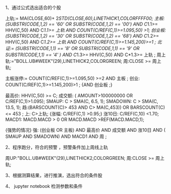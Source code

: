 

1、通过公式选出适合的个股

上轨:= MA(CLOSE,60)+ 2*STD(CLOSE,60),LINETHICK1,COLORFFFF00;
主板:  (SUBSTR(CODE,1,2) == '60' OR SUBSTR(CODE,1,2) == '00')  AND C*1.1>= HHV(C,50) AND C*1.1>= 上轨 AND COUNT(C/REF(C,1)>=1.095,50) >1;
创业板: (SUBSTR(CODE,1,2) == '30' OR SUBSTR(CODE,1,2) == '68')  AND C*1.2>= HHV(C,50)  AND C*1.2>= 上轨 AND COUNT(C/REF(C,1)>=1.145,200)>=1  ;
北证:= (SUBSTR(CODE,1,1) == '8' OR SUBSTR(CODE,1,1) == '9' OR SUBSTR(CODE,1,1) == '4' ) AND C*1.3>= HHV(C,50)   AND C*1.3>= 上轨  ;
周上轨:="BOLL.UB#WEEK"(29),LINETHICK2,COLORGREEN;
周:CLOSE >= 周上轨;

主板涨停:= COUNT(C/REF(C,1)>=1.095,50) >=2 AND 主板  ;
创业: COUNT(C/REF(C,1)>=1.145,200)>1 ; {AND 创业板 ;}

最高价: HHV(C,50) >=  C;
成交额: ( AMOUNT>100000000 OR C/REF(C,1)>1.095);
SMAUP: C > SMA(C, 6.5, 1);
SMADOWN:  C > SMA(C, 13.5, 1);
趋:(BARSCOUNT(C)> 453 AND C> MA(C,453)) OR BARSCOUNT(C) <= 453 ;
上: C>上轨;
{涨幅: C/REF(C,1) >0.95;}
涨10日: C/REF(C,10) <1.70;
MACD1: MACD.MACD > 0  OR MACD.MACD >REF(MACD.MACD,1);


{强势的情况}
强: (创业板 OR 主板)
AND 最高价
AND 成交额
AND 涨10日
AND ( SMAUP AND SMADOWN)
AND MACD1
AND 周
;

2、程序跑分，符合的预警 ，预警条件加上周线上轨

周UP:"BOLL.UB#WEEK"(29),LINETHICK2,COLORGREEN;
周:CLOSE >= 周上轨;


3、根据测算结果，进行推演，选出符合的条件股



4、 jupyter notebook  检测参数和条件